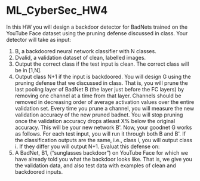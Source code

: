 # ML_CyberSec_HW4

In this HW you will design a backdoor detector for
BadNets trained on the YouTube Face dataset using the pruning defense discussed in
class. Your detector will take as input:
1. B, a backdoored neural network classifier with N classes.
2. Dvalid, a validation dataset of clean, labelled images.
1. Output the correct class if the test input is clean. The correct class will be in [1,N].
2. Output class N+1 if the input is backdoored.
You will design G using the pruning defense that we discussed in class. That is, you will prune
the last pooling layer of BadNet B (the layer just before the FC layers) by removing one
channel at a time from that layer. Channels should be removed in decreasing order of average
activation values over the entire validation set. Every time you prune a channel, you will
measure the new validation accuracy of the new pruned badnet. You will stop pruning once the
validation accuracy drops atleast X% below the original accuracy. This will be your new
network B'.
Now, your goodnet G works as follows. For each test input, you will run it through both B and
B'. If the classification outputs are the same, i.e., class i, you will output class i. If they differ you
will output N+1. Evaluat this defense on:
1. A BadNet, B1, (“sunglasses backdoor”) on YouTube Face for which we have already
told you what the backdoor looks like. That is, we give you the validation data, and
also test data with examples of clean and backdoored inputs.
